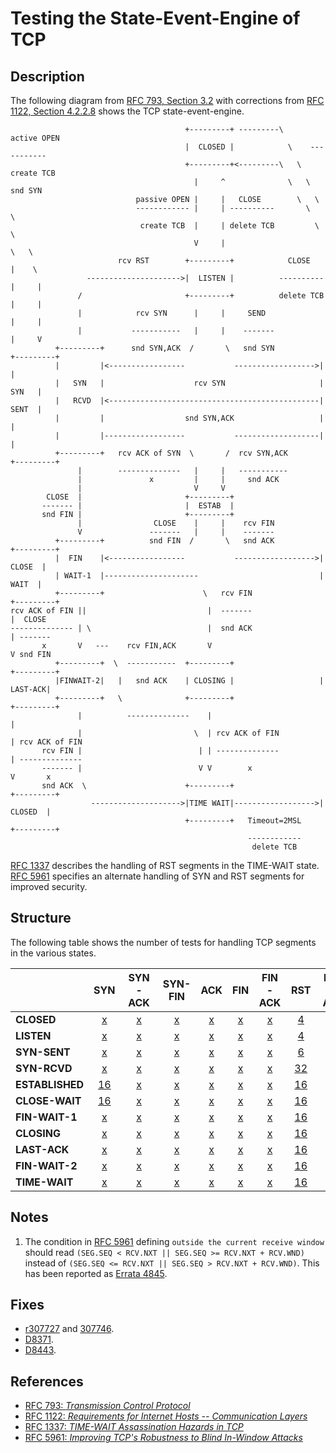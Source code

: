 
# Testing the State-Event-Engine of TCP

## Description
The following diagram from  [RFC 793, Section 3.2](https://tools.ietf.org/html/rfc793#section-3.2)
with corrections from [RFC 1122, Section 4.2.2.8](https://tools.ietf.org/html/rfc1122#section-4.2.2.8)
shows the TCP state-event-engine.
```
                                       +---------+ ---------\      active OPEN
                                       |  CLOSED |            \    -----------
                                       +---------+<---------\   \   create TCB
                                         |     ^              \   \  snd SYN
                            passive OPEN |     |   CLOSE        \   \
                            ------------ |     | ----------       \   \
                             create TCB  |     | delete TCB         \   \
                                         V     |                      \   \
                        rcv RST        +---------+            CLOSE    |    \
                 --------------------->|  LISTEN |          ---------- |     |
               /                       +---------+          delete TCB |     |
               |            rcv SYN      |     |     SEND              |     |
               |           -----------   |     |    -------            |     V
          +---------+      snd SYN,ACK  /       \   snd SYN          +---------+
          |         |<-----------------           ------------------>|         |
          |   SYN   |                    rcv SYN                     |   SYN   |
          |   RCVD  |<-----------------------------------------------|   SENT  |
          |         |                  snd SYN,ACK                   |         |
          |         |------------------           -------------------|         |
          +---------+   rcv ACK of SYN  \       /  rcv SYN,ACK       +---------+
               |        --------------   |     |   -----------
               |               x         |     |     snd ACK
               |                         V     V
        CLOSE  |                       +---------+
       ------- |                       |  ESTAB  |
       snd FIN |                       +---------+
               |                CLOSE    |     |    rcv FIN
               V               -------   |     |    -------
          +---------+          snd FIN  /       \   snd ACK          +---------+
          |  FIN    |<-----------------           ------------------>|  CLOSE  |
          | WAIT-1  |---------------------                           |   WAIT  |
          +---------+                      \   rcv FIN               +---------+
rcv ACK of FIN ||                           |  -------                    |  CLOSE 
-------------- | \                          |  snd ACK                    | -------
       x       V   ---    rcv FIN,ACK       V                             V snd FIN
          +---------+  \  -----------  +---------+                   +---------+
          |FINWAIT-2|   |   snd ACK    | CLOSING |                   | LAST-ACK|
          +---------+   \              +---------+                   +---------+
               |          --------------    |                             |
               |                         \  | rcv ACK of FIN              | rcv ACK of FIN
       rcv FIN |                          | | --------------              | --------------
       ------- |                          V V        x                    V       x
       snd ACK  \                      +---------+                   +---------+
                  -------------------->|TIME WAIT|------------------>| CLOSED  |
                                       +---------+   Timeout=2MSL    +---------+
                                                     ------------
                                                      delete TCB 
```
[RFC 1337](https://tools.ietf.org/html/rfc1337) describes the handling of RST segments
in the TIME-WAIT state.
[RFC 5961](https://tools.ietf.org/html/rfc5961) specifies an alternate handling of SYN and RST segments for improved security.

## Structure

The following table shows the number of tests for handling TCP segments in the various states.

|                 | SYN                                 | SYN-ACK                                | SYN-FIN                                | ACK                                | FIN                                | FIN-ACK                                | RST                                 | RST-ACK                                |
|:----------------|:-----------------------------------:|:--------------------------------------:|:--------------------------------------:|:----------------------------------:|:----------------------------------:|:--------------------------------------:|:-----------------------------------:|:--------------------------------------:|
|**CLOSED**       | [x](rcv-syn-closed/README.md)       | [x](rcv-syn-ack-closed/README.md)      | [x](rcv-syn-fin-closed/README.md)      | [x](rcv-ack-closed/README.md)      | [x](rcv-fin-closed/README.md)      | [x](rcv-fin-ack-closed/README.md)      | [4](rcv-rst-closed/README.md)       | [x](rcv-rst-ack-closed/README.md)      |
|**LISTEN**       | [x](rcv-syn-listen/README.md)       | [x](rcv-syn-ack-listen/README.md)      | [x](rcv-syn-fin-listen/README.md)      | [x](rcv-ack-listen/README.md)      | [x](rcv-fin-listen/README.md)      | [x](rcv-fin-ack-listen/README.md)      | [4](rcv-rst-listen/README.md)       | [x](rcv-rst-ack-listen/README.md)      |
|**SYN-SENT**     | [x](rcv-syn-syn-sent/README.md)     | [x](rcv-syn-ack-syn-sent/README.md)    | [x](rcv-syn-fin-syn-sent/README.md)    | [x](rcv-ack-syn-sent/README.md)    | [x](rcv-fin-syn-sent/README.md)    | [x](rcv-fin-ack-syn-sent/README.md)    | [6](rcv-rst-syn-sent/README.md)     | [6](rcv-rst-ack-syn-sent/README.md)    |
|**SYN-RCVD**     | [x](rcv-syn-syn-rcvd/README.md)     | [x](rcv-syn-ack-syn-rcvd/README.md)    | [x](rcv-syn-fin-syn-rcvd/README.md)    | [x](rcv-ack-syn-rcvd/README.md)    | [x](rcv-fin-syn-rcvd/README.md)    | [x](rcv-fin-ack-syn-rcvd/README.md)    | [32](rcv-rst-syn-rcvd/README.md)    | [x](rcv-rst-ack-syn-rcvd/README.md)    |
|**ESTABLISHED**  | [16](rcv-syn-established/README.md) | [x](rcv-syn-ack-established/README.md) | [x](rcv-syn-fin-established/README.md) | [x](rcv-ack-established/README.md) | [x](rcv-fin-established/README.md) | [x](rcv-fin-ack-established/README.md) | [16](rcv-rst-established/README.md) | [x](rcv-rst-ack-established/README.md) |
|**CLOSE-WAIT**   | [16](rcv-syn-close-wait/README.md)  | [x](rcv-syn-ack-close-wait/README.md)  | [x](rcv-syn-fin-close-wait/README.md)  | [x](rcv-ack-close-wait/README.md)  | [x](rcv-fin-close-wait/README.md)  | [x](rcv-fin-ack-close-wait/README.md)  | [16](rcv-rst-close-wait/README.md)  | [x](rcv-rst-ack-close-wait/README.md)  |
|**FIN-WAIT-1**   | [x](rcv-syn-fin-wait-1/README.md)   | [x](rcv-syn-ack-fin-wait-1/README.md)  | [x](rcv-syn-fin-fin-wait-1/README.md)  | [x](rcv-ack-fin-wait-1/README.md)  | [x](rcv-fin-fin-wait-1/README.md)  | [x](rcv-fin-ack-fin-wait-1/README.md)  | [16](rcv-rst-fin-wait-1/README.md)  | [x](rcv-rst-ack-fin-wait-1/README.md)  |
|**CLOSING**      | [x](rcv-syn-closing/README.md)      | [x](rcv-syn-ack-closing/README.md)     | [x](rcv-syn-fin-closing/README.md)     | [x](rcv-ack-closing/README.md)     | [x](rcv-fin-closing/README.md)     | [x](rcv-fin-ack-closing/README.md)     | [16](rcv-rst-closing/README.md)     | [x](rcv-rst-ack-closing/README.md)     |
|**LAST-ACK**     | [x](rcv-syn-last-ack/README.md)     | [x](rcv-syn-ack-last-ack/README.md)    | [x](rcv-syn-fin-last-ack/README.md)    | [x](rcv-ack-last-ack/README.md)    | [x](rcv-fin-last-ack/README.md)    | [x](rcv-fin-ack-last-ack/README.md)    | [16](rcv-rst-last-ack/README.md)    | [x](rcv-rst-ack-last-ack/README.md)    |
|**FIN-WAIT-2**   | [x](rcv-syn-fin-wait-2/README.md)   | [x](rcv-syn-ack-fin-wait-2/README.md)  | [x](rcv-syn-fin-fin-wait-2/README.md)  | [x](rcv-ack-fin-wait-2/README.md)  | [x](rcv-fin-fin-wait-2/README.md)  | [x](rcv-fin-ack-fin-wait-2/README.md)  | [16](rcv-rst-fin-wait-2/README.md)  | [x](rcv-rst-ack-fin-wait-2/README.md)  |
|**TIME-WAIT**    | [x](rcv-syn-time-wait/README.md)    | [x](rcv-syn-ack-time-wait/README.md)   | [x](rcv-syn-fin-time-wait/README.md)   | [x](rcv-ack-time-wait/README.md)   | [x](rcv-fin-time-wait/README.md)   | [x](rcv-fin-ack-time-wait/README.md)   | [16](rcv-rst-time-wait/README.md)   | [x](rcv-rst-ack-time-wait/README.md)   |

## Notes
1. The condition in [RFC 5961](https://tools.ietf.org/html/rfc5961#section-3.2) defining
   `outside the current receive window` should read
   `(SEG.SEQ < RCV.NXT || SEG.SEQ >= RCV.NXT + RCV.WND)`
   instead of
   `(SEG.SEQ <= RCV.NXT || SEG.SEQ > RCV.NXT + RCV.WND)`.
   This has been reported as [Errata 4845](http://www.rfc-editor.org/errata_search.php?rfc=5961&eid=4845).

## Fixes
* [r307727](https://svnweb.freebsd.org/changeset/base/307727) and [307746](https://svnweb.freebsd.org/changeset/base/307746).
* [D8371](https://reviews.freebsd.org/D8371).
* [D8443](https://reviews.freebsd.org/D8443).

## References
* [RFC 793: *Transmission Control Protocol*](https://tools.ietf.org/html/rfc0793)
* [RFC 1122: *Requirements for Internet Hosts -- Communication Layers*](https://tools.ietf.org/html/rfc1122)
* [RFC 1337: *TIME-WAIT Assassination Hazards in TCP*](https://tools.ietf.org/html/rfc1337)
* [RFC 5961: *Improving TCP's Robustness to Blind In-Window Attacks*](https://tools.ietf.org/html/rfc5961)

